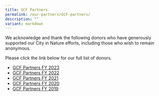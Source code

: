 ```yaml
---
title: GCF Partners
permalink: /our-partners/GCF-partners/
description: ""
variant: markdown
---
```

We acknowledge and thank the following donors who have generously supported our City in Nature efforts, including those who wish to remain anonymous.

Please click the link below for our full list of donors.

* [GCF Partners FY 2023](/files/GCF%20Partners/GARDEN_CITY_FUND_DONORS_FY_2023.pdf)
* [GCF Partners FY 2022](/files/GCF%20Partners/GARDEN_CITY_FUND_DONORS_FY_2022.pdf)
* [GCF Partners FY 2021](/files/GCF%20Partners/garden%20city%20fund%20donors%20fy%202021.pdf)
* [GCF Partners FY 2020](/files/GCF%20Partners/garden%20city%20fund%20donors%20fy%202020.pdf)
* [GCF Partners FY 2019](/files/GCF%20Partners/garden%20city%20fund%20donors%20fy%202019.pdf)